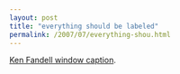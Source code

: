 ```yaml
---
layout: post
title: "everything should be labeled"
permalink: /2007/07/everything-shou.html
---
```


<p><a title="Photo: ken fandell window caption - Sippey’s Blog on Vox" href="http://michael.vox.com/library/photo/6a00b8ea067508dece00d09e856490be2b.html">Ken Fandell window caption</a>.</p>



